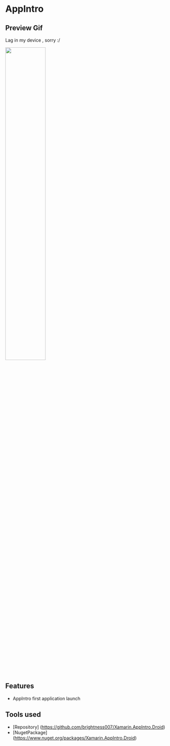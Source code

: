 # AppIntro




## Preview  Gif

Lag in my device , sorry :/

<img src="https://github.com/andersonvieiragomeslopes/AppIntro/blob/master/Preview.gif" width="50%">

## Features  

- AppIntro first application launch

## Tools used  

- [Repository] (https://github.com/brightness007/Xamarin.AppIntro.Droid)
- [NugetPackage] (https://www.nuget.org/packages/Xamarin.AppIntro.Droid)

